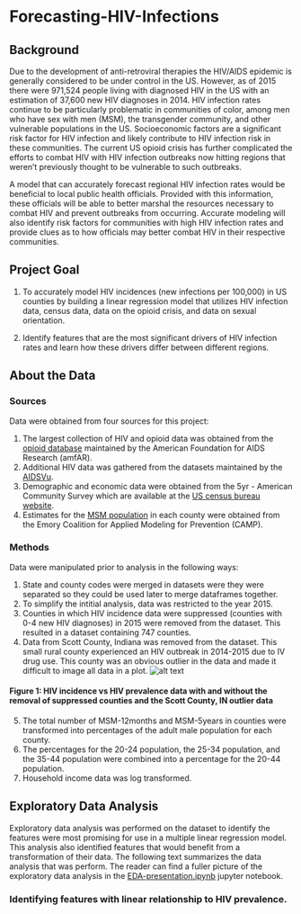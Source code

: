 # Forecasting-HIV-Infections

## Background
Due to the development of anti-retroviral therapies the HIV/AIDS epidemic is generally considered to be under control in the US.  However, as of 2015 there were 971,524 people living with diagnosed HIV in the US with an estimation of 37,600 new HIV diagnoses in 2014.  HIV infection rates continue to be particularly problematic in communities of color, among men who have sex with men (MSM), the transgender community, and other vulnerable populations in the US. Socioeconomic factors are a significant risk factor for HIV infection and likely contribute to HIV infection risk in these communities.  The current US opioid crisis has further complicated the efforts to combat HIV with HIV infection outbreaks now hitting regions that weren’t previously thought to be vulnerable to such outbreaks.  

A model that can accurately forecast regional HIV infection rates would be beneficial to local public health officials.  Provided with this information, these officials will be able to better marshal the resources necessary to combat HIV and prevent outbreaks from occurring.  Accurate modeling will also identify risk factors for communities with high HIV infection rates and provide clues as to how officials may better combat HIV in their respective communities.

## Project Goal
1)	To accurately model HIV incidences (new infections per 100,000) in US counties by building a linear regression model that utilizes HIV infection data, census data, data on the opioid crisis, and data on sexual orientation.

2)	Identify features that are the most significant drivers of HIV infection rates and learn how these drivers differ between different regions.

## About the Data

### Sources
Data were obtained from four sources for this project:  
1. The largest collection of HIV and opioid data was obtained from the [opioid database](http://opioid.amfar.org/) maintained by the American Foundation for AIDS Research (amfAR).  
2. Additional HIV data was gathered from the datasets maintained by the [AIDSVu](https://aidsvu.org/resources/downloadable-maps-and-resources/).  
3. Demographic and economic data were obtained from the 5yr - American Community Survey which are available at the [US census bureau website](https://factfinder.census.gov/faces/nav/jsf/pages/searchresults.xhtml?refresh=t).
4. Estimates for the [MSM population](http://emorycamp.org/item.php?i=48) in each county were obtained from the Emory Coalition for Applied Modeling for Prevention (CAMP).

### Methods

Data were manipulated prior to analysis in the following ways:
1. State and county codes were merged in datasets were they were separated so they could be used later to merge dataframes together.
2. To simplify the intitial analysis, data was restricted to the year 2015.
3. Counties in which HIV incidence data were suppressed (counties with 0-4 new HIV diagnoses) in 2015 were removed from the dataset.  This resulted in a dataset containing 747 counties.
4. Data from Scott County, Indiana was removed from the dataset.  This small rural county experienced an HIV outbreak in 2014-2015 due to IV drug use.  This county was an obvious outlier in the data and made it difficult to image all data in a plot.
![alt text](https://github.com/elogue01/Forecasting-HIV-Infections/blob/master/images/outlier_removal_plot.png)
#### Figure 1: HIV incidence vs HIV prevalence data with and without the removal of suppressed counties and the Scott County, IN outlier data

5. The total number of MSM-12months and MSM-5years in counties were transformed into percentages of the adult male population for each county.
6. The percentages for the 20-24 population, the 25-34 population, and the 35-44 population were combined into a percentage for the 20-44 population.
7. Household income data was log transformed.

## Exploratory Data Analysis
Exploratory data analysis was performed on the dataset to identify the features were most promising for use in a multiple linear regression model. This analysis also identified features that would benefit from a transformation of their data.  The following text summarizes the data analysis that was perform. The reader can find a fuller picture of the exploratory data analysis in the [EDA-presentation.ipynb](https://github.com/elogue01/Forecasting-HIV-Infections/blob/master/EDA-presentation.ipynb) jupyter notebook.

### Identifying features with linear relationship to HIV prevalence.
